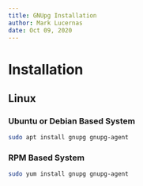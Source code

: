 ```yaml
---
title: GNUpg Installation
author: Mark Lucernas
date: Oct 09, 2020
---
```



# Installation

## Linux

### Ubuntu or Debian Based System

```sh
sudo apt install gnupg gnupg-agent
```

### RPM Based System

```sh
sudo yum install gnupg gnupg-agent
```

